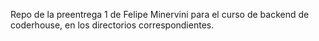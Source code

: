 Repo de la preentrega 1 de Felipe Minervini para el curso de backend de coderhouse, en los directorios correspondientes.
